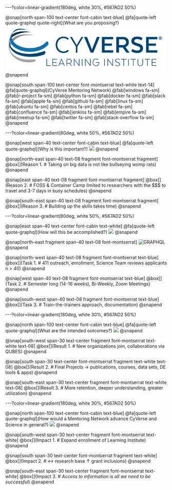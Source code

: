 ---?color=linear-gradient(180deg, white 30%, #567AD2 50%)

@snap[north span-100 text-center font-cabin text-blue]
@fa[quote-left quote-graphql quote-right](What are you proposing?)
![GRAPHQL](/assets/imagery/cyverse_cmyk.png)
@snapend

@snap[south span-100 text-center font-montserrat text-white text-14]
@fa[quote-graphql](CyVerse Mentoring Network)
@fab[windows fa-sm] @fab[r-project fa-sm] @fab[python fa-sm] @fab[docker fa-sm] @fab[slack fa-sm] @fab[apple fa-sm]  @fab[github fa-sm] @fab[linux fa-sm] @fab[ubuntu fa-sm] @fab[centos fa-sm] 
@fab[rebel fa-sm] @fab[confluence fa-sm] @fab[jenkins fa-sm] @fab[empire fa-sm] @fab[meetup fa-sm] @fab[twitter fa-sm] @fab[stack-overflow fa-sm] 
@snapend

---?color=linear-gradient(80deg, white 50%, #567AD2 50%)

@snap[west span-40 text-center font-cabin text-blue]
@fa[quote-left quote-graphql](Why is this important?)
<img src="https://media.giphy.com/media/xTiQyKnqAjwCJ2vdUQ/giphy.gif" height="200">
@snapend

@snap[north-east span-40 text-08 fragment font-montserrat fragment]
@box[](Reason 1. # Taking on big data is not like bullseying womp rats)
@snapend

@snap[east span-40 text-08 fragment font-montserrat fragment]
@box[](Reason 2. # FOSS & Container Camp limited to researchers with the $$$ to travel and 3-7 days in busy schedules)
@snapend

@snap[south-east span-40 text-08 fragment font-montserrat fragment]
@box[](Reason 3. # Building up the skills takes time)
@snapend

---?color=linear-gradient(80deg, white 50%, #567AD2 50%)

@snap[east span-40 text-center font-cabin text-white]
@fa[quote-left quote-graphql](How will this be accomplished?)
<img src="https://media.giphy.com/media/xTiQyqOfjVs9qDHtqE/giphy.gif" height="200">
@snapend

@snap[north-east fragment span-40 text-08 font-montserrat]
![GRAPHQL](https://qubeshub.org/app/site/media/images/shared/logos/qubes_logo_tagline.png)
@snapend

@snap[north-west span-40 text-08 fragment font-montserrat text-blue]
@box[](Task 1. # 411 outreach, enrollment, Science Team reviews applicants n > 40)
@snapend

@snap[west span-40 text-08 fragment font-montserrat text-blue]
@box[](Task 2. # Semester long (14-16 weeks), Bi-Weekly, Zoom Meetings)
@snapend

@snap[south-west span-40 text-08 fragment font-montserrat text-blue]
@box[](Task 3. # Train-the-trainers approach, documentation)
@snapend

---?color=linear-gradient(180deg, white 30%, #567AD2 50%)

@snap[north span-100 text-center font-cabin text-blue]
@fa[quote-left quote-graphql](What are the intended outcomes?)
<img src="https://media.giphy.com/media/2SRvACIOCEOys/giphy.gif" height="200">
@snapend

@snap[south-west span-30 text-center fragment font-montserrat text-white text-08]
@box[](Result 1. # New organizations join, collaborations via QUBES)
@snapend

@snap[south span-30 text-center font-montserrat fragment text-white text-08]
@box[](Result 2. # Final Projects → publications, courses, data sets, DE tools & apps)
@snapend

@snap[south-east span-30 text-center fragment font-montserrat text-white text-08]
@box[](Result 3.  # More retention, deeper understanding, greater utilization)
@snapend

---?color=linear-gradient(180deg, white 30%, #567AD2 50%)

@snap[north span-100 text-center font-cabin text-blue]
@fa[quote-left quote-graphql](How would a Mentoring Network advance CyVerse and Science in general?)
<img src="https://media.giphy.com/media/3og0IMJcSI8p6hYQXS/giphy.gif" height="200">
@snapend

@snap[south-west span-30 text-center fragment font-montserrat text-white]
@box[](Impact 1. # Expand enrollment of Learning Institute)
@snapend

@snap[south span-30 text-center font-montserrat fragment text-white]
@box[](Impact 2. # ↔ research base ↑ grant inclusions)
@snapend

@snap[south-east span-30 text-center fragment font-montserrat text-white]
@box[](Impact 3. # *Access to information is all we need to be successful*)
@snapend
